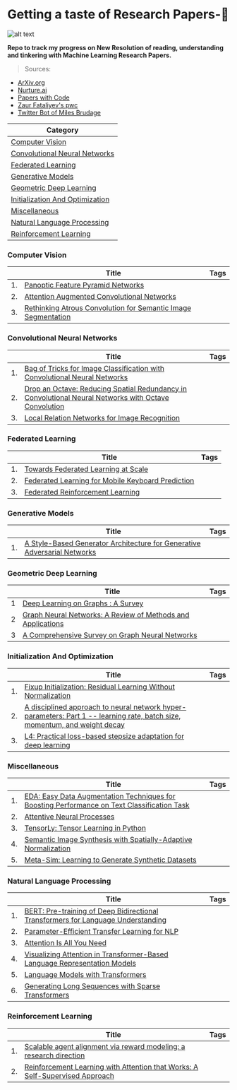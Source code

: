 # **Getting a taste of Research Papers-💯**

![alt text](https://encrypted-tbn0.gstatic.com/images?q=tbn:ANd9GcQzoY5RWPO4HIgxfyVnb4ZEUONYkBD7g6JOhxmnfjkGlKoAeZYSEQ)

**Repo to track my progress on New Resolution of reading, understanding and tinkering with Machine Learning Research Papers.**

>Sources:<br/>
* [ArXiv.org](https://arxiv.org)<br/>
* [Nurture.ai](http://nurture.ai)<br/>
* [Papers with Code](https://paperswithcode.com)<br/>
* [Zaur Fataliyev's pwc](https://github.com/zziz/pwc)<br/>
* [Twitter Bot of Miles Brudage](https://twitter.com/BrundageBot)</br>




|Category  |
|---       |
|[Computer Vision](#computer-vision)|
|[Convolutional Neural Networks](#convolutional-neural-networks)|
|[Federated Learning](#federated-learning)|
|[Generative Models](#generative-models)|
|[Geometric Deep Learning](#geometric-deep-learning) | 
|[Initialization And Optimization](#initialization-and-optimization) |
|[Miscellaneous](#miscellaneous)|
|[Natural Language Processing](#natural-language-processing)|
|[Reinforcement Learning](#reinforcement-learning)|


### Computer Vision
||Title|Tags|
|---|---|---|
|1.|[Panoptic Feature Pyramid Networks](https://arxiv.org/pdf/1901.02446.pdf)| 
|2.|[Attention Augmented Convolutional Networks](https://arxiv.org/pdf/1904.09925.pdf)
|3.|[Rethinking Atrous Convolution for Semantic Image Segmentation](https://arxiv.org/pdf/1706.05587.pdf)

### Convolutional Neural Networks
||Title |Tags|
|---|---|---|
|1.|[Bag of Tricks for Image Classification with Convolutional Neural Networks](https://arxiv.org/pdf/1812.01187.pdf)| 
|2.|[Drop an Octave: Reducing Spatial Redundancy in Convolutional Neural Networks with Octave Convolution](https://arxiv.org/pdf/1904.05049.pdf)|
|3.|[Local Relation Networks for Image Recognition](https://arxiv.org/pdf/1904.11491.pdf)|

### Federated Learning
||Title |Tags|
|---|---|---|
|1.|[Towards Federated Learning at Scale](https://arxiv.org/pdf/1902.01046.pdf)||
|2.|[Federated Learning for Mobile Keyboard Prediction](https://arxiv.org/pdf/1811.03604.pdf)|
|3.|[Federated Reinforcement Learning](https://arxiv.org/pdf/1901.08277.pdf)|

### Generative Models
||Title|Tags|
|---|---|---|
|1.|[A Style-Based Generator Architecture for Generative Adversarial Networks ](https://arxiv.org/pdf/1812.04948.pdf)|

### Geometric Deep Learning
||Title|Tags|
|---|---|---|
|1   |[Deep Learning on Graphs : A Survey](https://arxiv.org/abs/1812.04202)    |  
|2   |[Graph Neural Networks: A Review of Methods and Applications](https://arxiv.org/abs/1812.08434)    |	  
|3   |[A Comprehensive Survey on Graph Neural Networks](https://arxiv.org/abs/1901.00596)    |	 


### Initialization And Optimization
||Title|Tags|
|---|---|---|
|1.|[Fixup Initialization: Residual Learning Without Normalization](https://arxiv.org/pdf/1901.09321.pdf)|
|2.|[A disciplined approach to neural network hyper-parameters: Part 1 -- learning rate, batch size, momentum, and weight decay](https://arxiv.org/pdf/1803.09820.pdf)
|3.|[L4: Practical loss-based stepsize adaptation for deep learning](https://arxiv.org/pdf/1802.05074.pdf)|

### Miscellaneous
||Title|Tags|
|---|---|---|
|1.|[EDA: Easy Data Augmentation Techniques for Boosting Performance on Text Classification Task](https://arxiv.org/pdf/1901.11196.pdf)|
|2.|[Attentive Neural Processes](https://arxiv.org/pdf/1901.05761.pdf)|
|3.|[TensorLy: Tensor Learning in Python](https://arxiv.org/pdf/1610.09555.pdf)|
|4.|[Semantic Image Synthesis with Spatially-Adaptive Normalization](https://arxiv.org/pdf/1903.07291.pdf)
|5.|[Meta-Sim: Learning to Generate Synthetic Datasets](https://arxiv.org/pdf/1904.11621.pdf)|

### Natural Language Processing
||Title  |Tags|
|--- |---     |---|
|1.|[BERT: Pre-training of Deep Bidirectional Transformers for Language Understanding](https://paperswithcode.com/paper/bert-pre-training-of-deep-bidirectional2)|
|2.|[Parameter-Efficient Transfer Learning for NLP](https://arxiv.org/pdf/1902.00751.pdf)|
|3.|[Attention Is All You Need](https://arxiv.org/pdf/1706.03762.pdf)|
|4.|[Visualizing Attention in Transformer-Based Language Representation Models](https://arxiv.org/pdf/1904.02679.pdf)|
|5.|[Language Models with Transformers](https://arxiv.org/pdf/1904.09408.pdf)
|6.|[Generating Long Sequences with Sparse Transformers](https://d4mucfpksywv.cloudfront.net/Sparse_Transformer/sparse_transformers.pdf)

### Reinforcement Learning
||Title|Tags|
|---|---|---|
|1.   |[Scalable agent alignment via reward modeling: a research direction](https://arxiv.org/pdf/1811.07871) | 
|2.|[Reinforcement Learning with Attention that Works: A Self-Supervised Approach](https://arxiv.org/pdf/1904.03367.pdf)|

